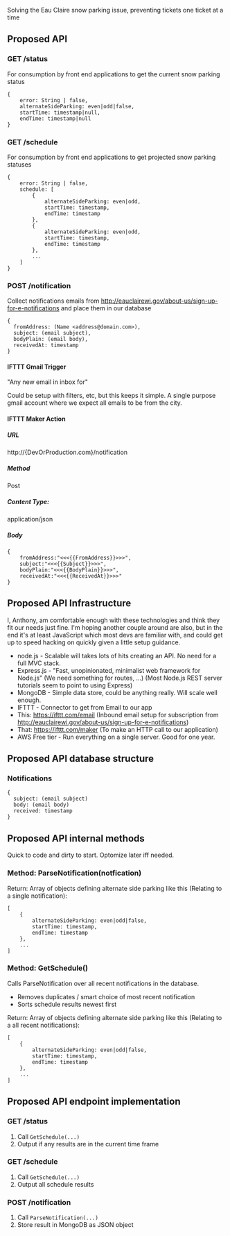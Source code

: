Solving the Eau Claire snow parking issue, preventing tickets one ticket at a time

## Proposed API

### GET /status

For consumption by front end applications to get the current snow parking status

```
{
	error: String | false,
	alternateSideParking: even|odd|false,
	startTime: timestamp|null,
	endTime: timestamp|null
}
```

### GET /schedule

For consumption by front end applications to get projected snow parking statuses

```
{
	error: String | false,
	schedule: [
		{
			alternateSideParking: even|odd,
			startTime: timestamp,
			endTime: timestamp
		},
		{
			alternateSideParking: even|odd,
			startTime: timestamp,
			endTime: timestamp
		},
		...
	]
}
```

### POST /notification

Collect notifications emails from http://eauclairewi.gov/about-us/sign-up-for-e-notifications and place them in our database

```
{
  fromAddress: (Name <address@domain.com>),
  subject: (email subject),
  bodyPlain: (email body),
  receivedAt: timestamp
}
```
#### IFTTT Gmail Trigger

"Any new email in inbox for"

Could be setup with filters, etc, but this keeps it simple.  A single purpose gmail account where we expect all emails to be from the city.

#### IFTTT Maker Action

##### URL

http://{DevOrProduction.com}/notification

##### Method

Post

##### Content Type:

application/json

##### Body
```
{
    fromAddress:"<<<{{FromAddress}}>>>",
    subject:"<<<{{Subject}}>>>",
    bodyPlain:"<<<{{BodyPlain}}>>>",
    receivedAt:"<<<{{ReceivedAt}}>>>"
}
```

## Proposed API Infrastructure

I, Anthony, am comfortable enough with these technologies and think they fit our needs just fine. I'm hoping another couple around are also, but in the end it's at least JavaScript which most devs are familiar with, and could get up to speed hacking on quickly given a little setup guidance.

* node.js - Scalable will takes lots of hits creating an API. No need for a full MVC stack.
 * Express.js - "Fast, unopinionated, minimalist web framework for Node.js" (We need something for routes, ...) (Most Node.js REST server tutorials seem to point to using Express)
* MongoDB - Simple data store, could be anything really.  Will scale well enough.
* IFTTT - Connector to get from Email to our app
 * This: https://ifttt.com/email (Inbound email setup for subscription from http://eauclairewi.gov/about-us/sign-up-for-e-notifications)
 * That: https://ifttt.com/maker (To make an HTTP call to our application)
* AWS Free tier - Run everything on a single server.  Good for one year.
 
## Proposed API database structure

### Notifications
```
{
  subject: (email subject)
  body: (email body)
  received: timestamp
}
```

## Proposed API internal methods

Quick to code and dirty to start.  Optomize later iff needed.

### Method: ParseNotification(notfication)

Return: Array of objects defining alternate side parking like this (Relating to a single notification):
```
[
	{
		alternateSideParking: even|odd|false,
		startTime: timestamp,
		endTime: timestamp
	},
	...
]
```

### Method: GetSchedule()

Calls ParseNotification over all recent notifications in the database.

* Removes duplicates / smart choice of most recent notification
* Sorts schedule results newest first

Return: Array of objects defining alternate side parking like this (Relating to a all recent notifications):
```
[
	{
		alternateSideParking: even|odd|false,
		startTime: timestamp,
		endTime: timestamp
	},
	...
]
```

## Proposed API endpoint implementation

### GET /status

1. Call ```GetSchedule(...)```
2. Output if any results are in the current time frame

### GET /schedule

1. Call ```GetSchedule(...)```
2. Output all schedule results

### POST /notification

1. Call ```ParseNotification(...)```
2. Store result in MongoDB as JSON object
